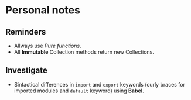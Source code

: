 # Personal notes

## Reminders

- Allways use *Pure functions*.
- All **Immutable** Collection methods return new Collections.

## Investigate

- Sintactical differences in `import` and `export` keywords (curly braces for imported modules and `default` keyword) using **Babel**.